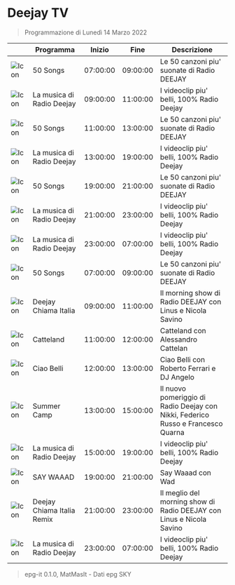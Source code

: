 # Deejay TV
> Programmazione di Lunedì 14 Marzo 2022

||Programma|Inizio|Fine|Descrizione|
|---|---|---|---|---|
|![Icon](https://guidatv.sky.it/uuid/musica_cover_mUEij5gHOu.png)|50 Songs|07:00:00|09:00:00|Le 50 canzoni piu&#039; suonate di Radio DEEJAY
|![Icon](https://guidatv.sky.it/uuid/musica_cover_mUEij5gHOu.png)|La musica di Radio Deejay|09:00:00|11:00:00|I videoclip piu&#039; belli, 100% Radio Deejay
|![Icon](https://guidatv.sky.it/uuid/musica_cover_mUEij5gHOu.png)|50 Songs|11:00:00|13:00:00|Le 50 canzoni piu&#039; suonate di Radio DEEJAY
|![Icon](https://guidatv.sky.it/uuid/musica_cover_mUEij5gHOu.png)|La musica di Radio Deejay|13:00:00|19:00:00|I videoclip piu&#039; belli, 100% Radio Deejay
|![Icon](https://guidatv.sky.it/uuid/musica_cover_mUEij5gHOu.png)|50 Songs|19:00:00|21:00:00|Le 50 canzoni piu&#039; suonate di Radio DEEJAY
|![Icon](https://guidatv.sky.it/uuid/musica_cover_mUEij5gHOu.png)|La musica di Radio Deejay|21:00:00|23:00:00|I videoclip piu&#039; belli, 100% Radio Deejay
|![Icon](https://guidatv.sky.it/uuid/musica_cover_mUEij5gHOu.png)|La musica di Radio Deejay|23:00:00|07:00:00|I videoclip piu&#039; belli, 100% Radio Deejay
|![Icon](https://guidatv.sky.it/uuid/musica_cover_mUEij5gHOu.png)|50 Songs|07:00:00|09:00:00|Le 50 canzoni piu&#039; suonate di Radio DEEJAY
|![Icon](https://guidatv.sky.it/uuid/musica_cover_mUEij5gHOu.png)|Deejay Chiama Italia|09:00:00|11:00:00|Il morning show di Radio DEEJAY con Linus e Nicola Savino
|![Icon](https://guidatv.sky.it/uuid/musica_cover_mUEij5gHOu.png)|Catteland|11:00:00|12:00:00|Catteland con Alessandro Cattelan
|![Icon](https://guidatv.sky.it/uuid/musica_cover_mUEij5gHOu.png)|Ciao Belli|12:00:00|13:00:00|Ciao Belli con Roberto Ferrari e DJ Angelo
|![Icon](https://guidatv.sky.it/uuid/d0d45c99-f7d6-4464-b452-911ea42e8a14/cover?md5ChecksumParam=0b46b915774a5684e17c032d994940f2)|Summer Camp|13:00:00|15:00:00|Il nuovo pomeriggio di Radio Deejay con Nikki, Federico Russo e Francesco Quarna
|![Icon](https://guidatv.sky.it/uuid/musica_cover_mUEij5gHOu.png)|La musica di Radio Deejay|15:00:00|19:00:00|I videoclip piu&#039; belli, 100% Radio Deejay
|![Icon](https://guidatv.sky.it/uuid/musica_cover_mUEij5gHOu.png)|SAY WAAAD|19:00:00|21:00:00|Say Waaad con Wad
|![Icon](https://guidatv.sky.it/uuid/musica_cover_mUEij5gHOu.png)|Deejay Chiama Italia Remix|21:00:00|23:00:00|Il meglio del morning show di Radio DEEJAY con Linus e Nicola Savino
|![Icon](https://guidatv.sky.it/uuid/musica_cover_mUEij5gHOu.png)|La musica di Radio Deejay|23:00:00|07:00:00|I videoclip piu&#039; belli, 100% Radio Deejay



 > epg-it 0.1.0, MatMasIt - Dati epg SKY